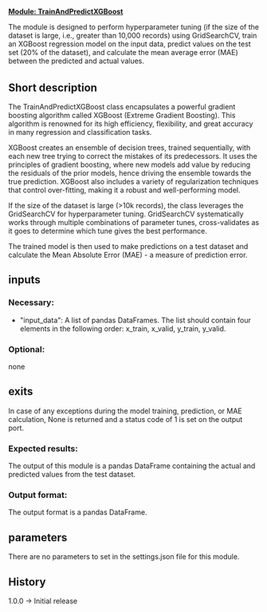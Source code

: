 <b><u>Module: TrainAndPredictXGBoost</u></b>

The module is designed to perform hyperparameter tuning (if the size of the dataset is large, i.e., greater than 10,000 records) using GridSearchCV, train an XGBoost regression model on the input data, predict values on the test set (20% of the dataset), and calculate the mean average error (MAE) between the predicted and actual values.

######

## Short description

The TrainAndPredictXGBoost class encapsulates a powerful gradient boosting algorithm called XGBoost (Extreme Gradient Boosting). This algorithm is renowned for its high efficiency, flexibility, and great accuracy in many regression and classification tasks.

XGBoost creates an ensemble of decision trees, trained sequentially, with each new tree trying to correct the mistakes of its predecessors. It uses the principles of gradient boosting, where new models add value by reducing the residuals of the prior models, hence driving the ensemble towards the true prediction. XGBoost also includes a variety of regularization techniques that control over-fitting, making it a robust and well-performing model.

If the size of the dataset is large (>10k records), the class leverages the GridSearchCV for hyperparameter tuning. GridSearchCV systematically works through multiple combinations of parameter tunes, cross-validates as it goes to determine which tune gives the best performance.

The trained model is then used to make predictions on a test dataset and calculate the Mean Absolute Error (MAE) - a measure of prediction error.
## inputs
### Necessary:
- "input_data": A list of pandas DataFrames. The list should contain four elements in the following order: x_train, x_valid, y_train, y_valid.

### Optional:
none

## exits
In case of any exceptions during the model training, prediction, or MAE calculation, None is returned and a status code of 1 is set on the output port.

### Expected results:
The output of this module is a pandas DataFrame containing the actual and predicted values from the test dataset.

### Output format:
The output format is a pandas DataFrame.

## parameters
There are no parameters to set in the settings.json file for this module.

## History
1.0.0 -> Initial release
